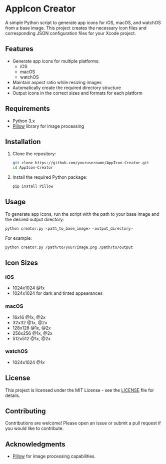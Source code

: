 
# AppIcon Creator

A simple Python script to generate app icons for iOS, macOS, and watchOS from a base image. This project creates the necessary icon files and corresponding JSON configuration files for your Xcode project.

## Features

- Generate app icons for multiple platforms:
  - iOS
  - macOS
  - watchOS
- Maintain aspect ratio while resizing images
- Automatically create the required directory structure
- Output icons in the correct sizes and formats for each platform

## Requirements

- Python 3.x
- [Pillow](https://pypi.org/project/Pillow/) library for image processing

## Installation

1. Clone the repository:

   ```bash
   git clone https://github.com/yourusername/AppIcon-Creator.git
   cd AppIcon-Creator
   ```

2. Install the required Python package:

   ```bash
   pip install Pillow
   ```

## Usage

To generate app icons, run the script with the path to your base image and the desired output directory:

```bash
python creator.py <path_to_base_image> <output_directory>
```

For example:

```bash
python creator.py /path/to/your/image.png /path/to/output
```

## Icon Sizes

### iOS
- 1024x1024 @1x
- 1024x1024 for dark and tinted appearances

### macOS
- 16x16 @1x, @2x
- 32x32 @1x, @2x
- 128x128 @1x, @2x
- 256x256 @1x, @2x
- 512x512 @1x, @2x

### watchOS
- 1024x1024 @1x

## License

This project is licensed under the MIT License - see the [LICENSE](LICENSE) file for details.

## Contributing

Contributions are welcome! Please open an issue or submit a pull request if you would like to contribute.

## Acknowledgments

- [Pillow](https://pypi.org/project/Pillow/) for image processing capabilities.
